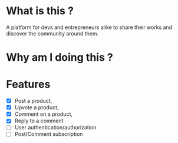 # What is this ?

A platform for devs and entrepreneurs alike to share their works and discover the community around them.

# Why am I doing this ?

# Features

- [x] Post a product,
- [x] Upvote a product,
- [x] Comment on a product,
- [x] Reply to a comment
- [ ] User authentication/authorization
- [ ] Post/Comment subscription
